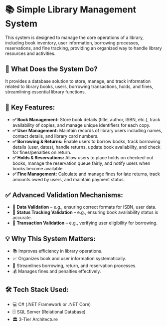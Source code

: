 <h1>📚 Simple Library Management System</h1>

<p>
  This system is designed to manage the core operations of a library, including book inventory, user information, 
  borrowing processes, reservations, and fine tracking, providing an organized way to handle library resources and activities.
</p>

<h2>🔹 What Does the System Do?</h2>
<p>
  It provides a database solution to store, manage, and track information related to library books, users, 
  borrowing transactions, holds, and fines, streamlining essential library functions.
</p>

<h2>🌟 Key Features:</h2>
<ul>
  <li><strong>✅ Book Management:</strong> Store book details (title, author, ISBN, etc.), track availability of copies, and manage unique identifiers for each copy.</li>
  <li><strong>✅ User Management:</strong> Maintain records of library users including names, contact details, and library card numbers.</li>
  <li><strong>✅ Borrowing & Returns:</strong> Enable users to borrow books, track borrowing details (user, dates), handle returns, update book availability, and check for fines/penalties on return.</li>
  <li><strong>✅ Holds & Reservations:</strong> Allow users to place holds on checked-out books, manage the reservation queue fairly, and notify users when books become available.</li>
  <li><strong>✅ Fine Management:</strong> Calculate and manage fines for late returns, track amounts owed by users, and maintain payment status.</li>
</ul>

<h2>✅ Advanced Validation Mechanisms:</h2>
<ul>
  <li>🔹 <strong>Data Validation</strong> – e.g., ensuring correct formats for ISBN, user data.</li>
  <li>🔹 <strong>Status Tracking Validation</strong> – e.g., ensuring book availability status is accurate.</li>
  <li>🔹 <strong>Transaction Validation</strong> – e.g., verifying user eligibility for borrowing.</li>
</ul>

<h2>💡 Why This System Matters:</h2>
<ul>
  <li>📚 Improves efficiency in library operations.</li>
  <li>📈 Organizes book and user information systematically.</li>
  <li>🔄 Streamlines borrowing, return, and reservation processes.</li>
  <li>💰 Manages fines and penalties effectively.</li>
</ul>

<h2>🛠️ Tech Stack Used:</h2>
<ul>
  <li>💻 C# (.NET Framework or .NET Core)</li>
  <li>🗄 SQL Server (Relational Database)</li>
  <li>🏛 3-Tier Architecture</li>
</ul>
